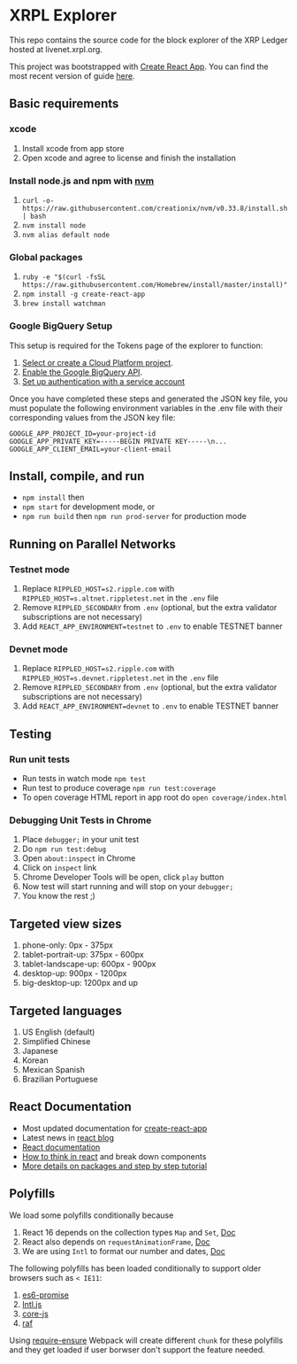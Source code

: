 # XRPL Explorer

This repo contains the source code for the block explorer of the XRP Ledger hosted at livenet.xrpl.org.

This project was bootstrapped with [Create React App](https://github.com/facebookincubator/create-react-app). You can find the most recent version of guide [here](https://github.com/facebookincubator/create-react-app/blob/master/packages/react-scripts/template/README.md).

## Basic requirements

### xcode

1.  Install xcode from app store
1.  Open xcode and agree to license and finish the installation

### Install node.js and npm with [nvm](https://github.com/creationix/nvm)

1.  `curl -o- https://raw.githubusercontent.com/creationix/nvm/v0.33.8/install.sh | bash`
1.  `nvm install node`
1.  `nvm alias default node`

### Global packages

1.  `ruby -e "$(curl -fsSL https://raw.githubusercontent.com/Homebrew/install/master/install)"`
1.  `npm install -g create-react-app`
1.  `brew install watchman`

### Google BigQuery Setup
This setup is required for the Tokens page of the explorer to function:

1.  [Select or create a Cloud Platform project][projects].
1.  [Enable the Google BigQuery API][enable_api].
1.  [Set up authentication with a service account][auth]

Once you have completed these steps and generated the JSON key file, you must populate the following environment variables in the .env file with their corresponding values from the JSON key file:
```
GOOGLE_APP_PROJECT_ID=your-project-id
GOOGLE_APP_PRIVATE_KEY=-----BEGIN PRIVATE KEY-----\n...
GOOGLE_APP_CLIENT_EMAIL=your-client-email
```

## Install, compile, and run

* `npm install` then
* `npm start` for development mode, or
* `npm run build` then `npm run prod-server` for production mode

## Running on Parallel Networks

### Testnet mode

1. Replace `RIPPLED_HOST=s2.ripple.com` with `RIPPLED_HOST=s.altnet.rippletest.net` in the `.env` file
1. Remove `RIPPLED_SECONDARY` from `.env` (optional, but the extra validator subscriptions are not necessary)
1. Add `REACT_APP_ENVIRONMENT=testnet` to `.env` to enable TESTNET banner

### Devnet mode

1. Replace `RIPPLED_HOST=s2.ripple.com` with `RIPPLED_HOST=s.devnet.rippletest.net` in the `.env` file
1. Remove `RIPPLED_SECONDARY` from `.env` (optional, but the extra validator subscriptions are not necessary)
1. Add `REACT_APP_ENVIRONMENT=devnet` to `.env` to enable TESTNET banner

## Testing

### Run unit tests

* Run tests in watch mode `npm test`
* Run test to produce coverage `npm run test:coverage`
* To open coverage HTML report in app root do `open coverage/index.html`

### Debugging Unit Tests in Chrome

1.  Place `debugger;` in your unit test
1.  Do `npm run test:debug`
1.  Open `about:inspect` in Chrome
1.  Click on `inspect` link
1.  Chrome Developer Tools will be open, click `play` button
1.  Now test will start running and will stop on your `debugger;`
1.  You know the rest ;)

## Targeted view sizes

1.  phone-only: 0px - 375px
1.  tablet-portrait-up: 375px - 600px
1.  tablet-landscape-up: 600px - 900px
1.  desktop-up: 900px - 1200px
1.  big-desktop-up: 1200px and up

## Targeted languages

1.  US English (default)
1.  Simplified Chinese
1.  Japanese
1.  Korean
1.  Mexican Spanish
1.  Brazilian Portuguese

## React Documentation

* Most updated documentation for [create-react-app](https://github.com/facebook/create-react-app)
* Latest news in [react blog](https://reactjs.org/blog)
* [React documentation](https://reactjs.org/docs)
* [How to think in react](https://reactjs.org/docs/thinking-in-react.html) and break down components
* [More details on packages and step by step tutorial](https://gitlab.ops.ripple.com/ui/ui_react_base)

## Polyfills

We load some polyfills conditionally because

1.  React 16 depends on the collection types `Map` and `Set`, [Doc](https://reactjs.org/docs/javascript-environment-requirements.html)
1.  React also depends on `requestAnimationFrame`, [Doc](https://reactjs.org/docs/javascript-environment-requirements.html)
1.  We are using `Intl` to format our number and dates, [Doc](https://developer.mozilla.org/en-US/docs/Web/JavaScript/Reference/Global_Objects/Intl)

The following polyfills has been loaded conditionally to support older browsers such as `< IE11`:

1.  [es6-promise](https://github.com/stefanpenner/es6-promise)
1.  [Intl.js](https://github.com/andyearnshaw/Intl.js)
1.  [core-js](https://github.com/zloirock/core-js)
1.  [raf](https://www.npmjs.com/package/raf)

Using [require-ensure](https://webpack.js.org/api/module-methods/#require-ensure) Webpack will create different `chunk` for these polyfills and they get loaded if user borwser don't support the feature needed.

[enable_api]: https://console.cloud.google.com/flows/enableapi?apiid=bigquery.googleapis.com
[projects]: https://console.cloud.google.com/project
[auth]: https://cloud.google.com/docs/authentication/getting-started
